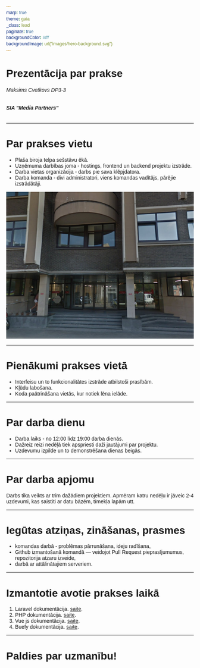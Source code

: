 ```yaml
---
marp: true
theme: gaia
_class: lead
paginate: true
backgroundColor: #fff
backgroundImage: url("images/hero-background.svg")
---
```


# Prezentācija par prakse

###### Maksims Cvetkovs DP3-3
###### **SIA "Media Partners"**

<style>
img[alt~="center"] {
  display: block;
  margin: 0 auto;
}

* {
    font-family: "Helvetica";
}
</style>

---

# Par prakses vietu

* Plaša biroja telpa sešstāvu ēkā.
* Uzņēmuma darbības joma - hostings, frontend un backend projektu izstrāde.
* Darba vietas organizācija - darbs pie sava klēpjdatora.
* Darba komanda - divi administratori, viens komandas vadītājs, pārējie izstrādātāji.

![bg right:40%](images/photo.png)

---

# Pienākumi prakses vietā

* Interfeisu un to funkcionalitātes izstrāde atbilstoši prasībām.
* Kļūdu labošana.
* Koda paātrināšana vietās, kur notiek lēna ielāde.

---

# Par darba dienu

* Darba laiks - no 12:00 līdz 19:00 darba dienās.
* Dažreiz reizi nedēļā tiek apspriesti daži jautājumi par projektu.
* Uzdevumu izpilde un to demonstrēšana dienas beigās.

---

# Par darba apjomu

Darbs tika veikts ar trim dažādiem projektiem.
Apmēram katru nedēļu ir jāveic 2-4 uzdevumi, kas saistīti ar datu bāzēm, tīmekļa lapām utt.

---

# Iegūtas atziņas, zināšanas, prasmes

* komandas darbā - problēmas pārrunāšana, ideju radīšana,
* Github izmantošanā komandā — veidojot Pull Request pieprasījumumus, repozitorija atzaru izveide,
* darbā ar attālinātajiem serveriem.

---

# Izmantotie avotie prakses laikā

1. Laravel dokumentācija. [saite](https://laravel.com/docs/9.x).
2. PHP dokumentācija. [saite](https://www.php.net/docs.php).
3. Vue js dokumentācija. [saite](https://vuejs.org/guide/introduction.html).
4. Buefy dokumentācija. [saite](https://buefy.org/documentation).

---

# Paldies par uzmanību! <!--fit-->